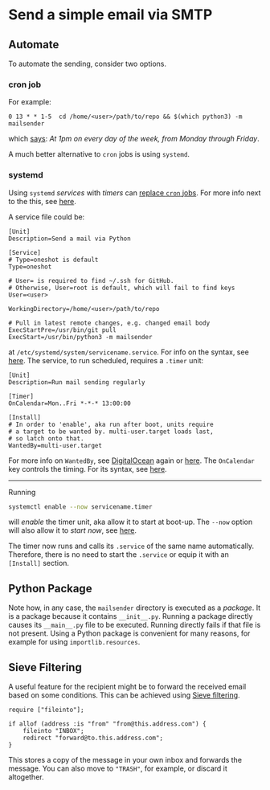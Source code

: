 # Send a simple email via SMTP

## Automate

To automate the sending, consider two options.

### cron job

For example:

```text
0 13 * * 1-5  cd /home/<user>/path/to/repo && $(which python3) -m mailsender
```

which [says](https://crontab.guru/#0_13_*_*_1-5): *At 1pm on every day of the week, from Monday through Friday*.

A much better alternative to `cron` jobs is using `systemd`.

### systemd

Using `systemd` *services* with *timers* can [replace `cron` jobs](https://wiki.archlinux.org/index.php/Systemd/Timers).
For more info next to the this, see [here][DigitalOcean].

A service file could be:

```text
[Unit]
Description=Send a mail via Python

[Service]
# Type=oneshot is default
Type=oneshot

# User= is required to find ~/.ssh for GitHub.
# Otherwise, User=root is default, which will fail to find keys
User=<user>

WorkingDirectory=/home/<user>/path/to/repo

# Pull in latest remote changes, e.g. changed email body
ExecStartPre=/usr/bin/git pull
ExecStart=/usr/bin/python3 -m mailsender
```

at `/etc/systemd/system/servicename.service`.
For info on the syntax, see [here](https://www.freedesktop.org/software/systemd/man/systemd.service.html).
The service, to run scheduled, requires a `.timer` unit:

```text
[Unit]
Description=Run mail sending regularly

[Timer]
OnCalendar=Mon..Fri *-*-* 13:00:00

[Install]
# In order to 'enable', aka run after boot, units require
# a target to be wanted by. multi-user.target loads last,
# so latch onto that.
WantedBy=multi-user.target
```

For more info on `WantedBy`, see [DigitalOcean] again or [here](https://unix.stackexchange.com/a/339537/374985).
The `OnCalendar` key controls the timing.
For its syntax, see [here](https://www.freedesktop.org/software/systemd/man/systemd.time.html#).

---

Running

```bash
systemctl enable --now servicename.timer
```

will *enable* the timer unit, aka allow it to start at boot-up.
The `--now` option will also allow it to *start* *now*, see [here](https://superuser.com/a/1512436/1144470).

The timer now runs and calls its `.service` of the same name automatically.
Therefore, there is no need to start the `.service` or equip it with an `[Install]` section.

## Python Package

Note how, in any case, the `mailsender` directory is executed as a *package*.
It is a package because it contains `__init__.py`.
Running a package directly causes its `__main__.py` file to be executed.
Running directly fails if that file is not present.
Using a Python package is convenient for many reasons, for example for using `importlib.resources`.

## Sieve Filtering

A useful feature for the recipient might be to forward the received email based
on some conditions.
This can be achieved using [Sieve filtering](http://sieve.info/).

```sieve
require ["fileinto"];

if allof (address :is "from" "from@this.address.com") {
    fileinto "INBOX";
    redirect "forward@to.this.address.com";
}
```

This stores a copy of the message in your own inbox and forwards the message.
You can also move to `"TRASH"`, for example, or discard it altogether.

[DigitalOcean]: https://www.digitalocean.com/community/tutorials/understanding-systemd-units-and-unit-files
